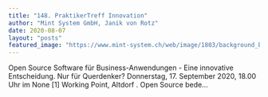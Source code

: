 ```yaml
---
title: "148. PraktikerTreff Innovation"
author: "Mint System GmbH, Janik von Rotz"
date: 2020-08-07
layout: "posts"
featured_image: "https://www.mint-system.ch/web/image/1803/background_background%20management.jpg"
---
```


Open Source Software für Business-Anwendungen - Eine innovative Entscheidung. Nur für Querdenker? Donnerstag, 17. September 2020, 18.00 Uhr im None [1] Working Point, Altdorf  .       Open Source bede...

